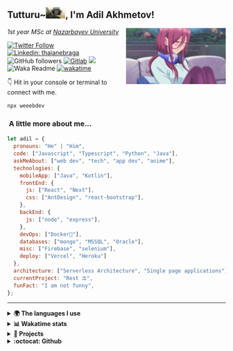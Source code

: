 <h2>Tutturu~<img src="img/tuturu.gif" width="45" alt="">, I'm Adil Akhmetov! <img src="img/miku-dance.gif" width="50" alt=""></h2>
<img align='right' src="img/miku.gif" width="230" alt="">
<p><em>1st year MSc at <a href="https://nu.edu.kz/">Nazarbayev University</a>
<a href="https://sdu.edu.kz/"><img src="img/sdu-ahegao.svg" align="right" width="100" alt=""></a>
</em></p>

[![Twitter Follow](https://img.shields.io/twitter/follow/weeebdev?label=Follow)](https://twitter.com/intent/follow?screen_name=weeebdev)
[![Linkedin: thaianebraga](https://img.shields.io/badge/-adildev-blue?style=flat-square&logo=Linkedin&logoColor=white&link=https://www.linkedin.com/in/adildev/)](https://www.linkedin.com/in/adildev/)
![GitHub followers](https://img.shields.io/github/followers/weeebdev?label=Follow&style=flat-square)
[![Gitlab](https://img.shields.io/badge/Gitlab-weeebdev-orange?style=flat-square&logo=gitlab)](https://gitlab.com/weeebdev)
![](https://visitor-badge.glitch.me/badge?page_id=weeebdev.weeebdev)
![Waka Readme](https://github.com/weeebdev/weeebdev/workflows/Waka%20Readme/badge.svg)
[![wakatime](https://wakatime.com/badge/user/1fb6390f-222e-4088-8de8-840ef1443858.svg)](https://wakatime.com/@1fb6390f-222e-4088-8de8-840ef1443858)
<!-- [![Leetcode badge](https://leetcode-badge.chyroc.cn/?name=user3449f)](https://leetcode.com/user3449f/) -->

👇 Hit in your console or terminal to connect with me.

```bash
npx weeebdev
```

### <img src="https://media.giphy.com/media/VgCDAzcKvsR6OM0uWg/giphy.gif" width="50" alt=""> A little more about me...

```javascript
let adil = {
  pronouns: "He" | "Him",
  code: ["Javascript", "Typescript", "Python", "Java"],
  askMeAbout: ["web dev", "tech", "app dev", "anime"],
  technologies: {
    mobileApp: ["Java", "Kotlin"],
    frontEnd: {
      js: ["React", "Next"],
      css: ["AntDesign", "react-bootstrap"],
    },
    backEnd: {
      js: ["node", "express"],
    },
    devOps: ["Docker🐳"],
    databases: ["mongo", "MSSQL", "Oracle"],
    misc: ["Firebase", "selenium"],
    deploy: ["Vercel", "Heroku"]
  },
  architecture: ["Serverless Architecture", "Single page applications"],
  currentProject: "Rest ⛱",
  funFact: "I am not funny",
};
```

---

<details>
  <summary><b>🌍 The languages I use</b></summary>
  <hr>
  
  
| ⏰ Past month | ⌛️ Past Year |
|---|---|
| <a href="https://wakatime.com/@adildev"><img src="https://wakatime.com/share/@adilDev/4ebe423a-b427-4031-b073-d221b9528df7.svg" height="300px"></a> | <a href="https://wakatime.com/@adildev"><img src="https://wakatime.com/share/@adilDev/1b4a30f1-9a7f-47fe-b8d2-0fc90f37fcd3.svg" height="300px"></a> |
</details>

<details>
<summary><b>📊 Wakatime stats</b><br></summary>
<div>
<hr/>

<!--START_SECTION:waka-->
![Code Time](http://img.shields.io/badge/Code%20Time-4%2C084%20hrs%2039%20mins-blue)

![Profile Views](http://img.shields.io/badge/Profile%20Views-1-blue)

![Lines of code](https://img.shields.io/badge/From%20Hello%20World%20I%27ve%20Written-7.6%20million%20lines%20of%20code-blue)

**🐱 My GitHub Data** 

> 📦 537.4 kB Used in GitHub's Storage 
 > 
> 🏆 15 Contributions in the Year 2024
 > 
> 💼 Opted to Hire
 > 
> 📜 60 Public Repositories 
 > 
> 🔑 14 Private Repositories 
 > 
**I'm an Early 🐤** 

```text
🌞 Morning                359 commits         █░░░░░░░░░░░░░░░░░░░░░░░░   05.04 % 
🌆 Daytime                3580 commits        █████████████░░░░░░░░░░░░   50.21 % 
🌃 Evening                2663 commits        █████████░░░░░░░░░░░░░░░░   37.35 % 
🌙 Night                  528 commits         ██░░░░░░░░░░░░░░░░░░░░░░░   07.41 % 
```
📅 **I'm Most Productive on Tuesday** 

```text
Monday                   809 commits         ███░░░░░░░░░░░░░░░░░░░░░░   11.35 % 
Tuesday                  1910 commits        ███████░░░░░░░░░░░░░░░░░░   26.79 % 
Wednesday                792 commits         ███░░░░░░░░░░░░░░░░░░░░░░   11.11 % 
Thursday                 981 commits         ███░░░░░░░░░░░░░░░░░░░░░░   13.76 % 
Friday                   310 commits         █░░░░░░░░░░░░░░░░░░░░░░░░   04.35 % 
Saturday                 726 commits         ███░░░░░░░░░░░░░░░░░░░░░░   10.18 % 
Sunday                   1602 commits        ██████░░░░░░░░░░░░░░░░░░░   22.47 % 
```


📊 **This Week I Spent My Time On** 

```text
🕑︎ Time Zone: Asia/Almaty

💬 Programming Languages: 
Other                    15 hrs 53 mins      ███████████████░░░░░░░░░░   61.87 % 
C++                      4 hrs 49 mins       █████░░░░░░░░░░░░░░░░░░░░   18.77 % 
Markdown                 2 hrs 56 mins       ███░░░░░░░░░░░░░░░░░░░░░░   11.47 % 
Assembly                 28 mins             ░░░░░░░░░░░░░░░░░░░░░░░░░   01.84 % 
Objective-C              26 mins             ░░░░░░░░░░░░░░░░░░░░░░░░░   01.72 % 

🔥 Editors: 
Chrome                   14 hrs 56 mins      ███████████████░░░░░░░░░░   58.17 % 
Neovim                   5 hrs 11 mins       █████░░░░░░░░░░░░░░░░░░░░   20.23 % 
Obsidian                 2 hrs 56 mins       ███░░░░░░░░░░░░░░░░░░░░░░   11.47 % 
VS Code                  1 hr 24 mins        █░░░░░░░░░░░░░░░░░░░░░░░░   05.51 % 
fish                     1 hr 11 mins        █░░░░░░░░░░░░░░░░░░░░░░░░   04.62 % 

🐱‍💻 Projects: 
contests                 9 hrs 5 mins        █████████░░░░░░░░░░░░░░░░   35.43 % 
Writing                  8 hrs 7 mins        ████████░░░░░░░░░░░░░░░░░   31.66 % 
jupyter-course           2 hrs 50 mins       ███░░░░░░░░░░░░░░░░░░░░░░   11.06 % 
yabai                    56 mins             █░░░░░░░░░░░░░░░░░░░░░░░░   03.67 % 
mylifestats              43 mins             █░░░░░░░░░░░░░░░░░░░░░░░░   02.86 % 

💻 Operating System: 
Mac                      25 hrs 40 mins      █████████████████████████   100.00 % 
```

**I Mostly Code in Jupyter Notebook** 

```text
Python                   4 repos             █░░░░░░░░░░░░░░░░░░░░░░░░   04.82 % 
CSS                      4 repos             █░░░░░░░░░░░░░░░░░░░░░░░░   04.82 % 
C++                      1 repo              ░░░░░░░░░░░░░░░░░░░░░░░░░   01.20 % 
Lua                      1 repo              ░░░░░░░░░░░░░░░░░░░░░░░░░   01.20 % 
Promela                  1 repo              ░░░░░░░░░░░░░░░░░░░░░░░░░   01.20 % 
```



**Timeline**

![Lines of Code chart](https://raw.githubusercontent.com/weeebdev/weeebdev/master/assets/bar_graph.png)


 Last Updated on 20/01/2024 01:13:41 UTC
<!--END_SECTION:waka-->
</div>
</details>

<details>
<summary><b>🧾 Projects</b></summary>
<hr>

|Project|Status|
|---|---|
|[![ReadMe Card](https://github-readme-stats.vercel.app/api/pin/?username=weeebdev&repo=waifu.pics&theme=dracula)](https://github.com/weeebdev/waifu.pics)|[![time tracker](https://wakatime.com/badge/github/weeebdev/waifu.pics.svg)](https://wakatime.com/badge/github/weeebdev/waifu.pics)|
|[![ReadMe Card](https://github-readme-stats.vercel.app/api/pin/?username=mentor-ship&repo=mentorship&theme=dracula)](https://github.com/Mentor-ship/Mentorship)|[![time tracker](https://wakatime.com/badge/github/Mentor-ship/Mentorship.svg)](https://wakatime.com/badge/github/Mentor-ship/Mentorship)|
|[![ReadMe Card](https://github-readme-stats.vercel.app/api/pin/?username=masters-and-Abu&repo=tolqyn&theme=dracula)](https://github.com/Masters-and-Abu/Tolqyn)|[![time tracker](https://wakatime.com/badge/github/Masters-and-Abu/Tolqyn.svg)](https://wakatime.com/badge/github/Masters-and-Abu/Tolqyn)|
|[![ReadMe Card](https://github-readme-stats.vercel.app/api/pin/?username=dracula&repo=unigram&theme=dracula)](https://github.com/dracula/unigram)||

</details>

<details>
  <summary><b>:octocat: Github</b></summary>
  <hr>
  <a href="https://sourcekarma.vercel.app/weeebdev"><img src="https://sourcekarma-og.vercel.app/api/weeebdev/github" alt="" align="left"/></a>
  <img src="https://github-readme-stats.vercel.app/api?username=weeebdev&show_icons=true&theme=dracula&hide_title=true&hide_rank=true&count_private=true" align="right"/>
</details>
<div align="center">
  <kbd>
    <img src="https://waifu.now.sh/sfw/hug" alt="">
  </kbd>
</div>
